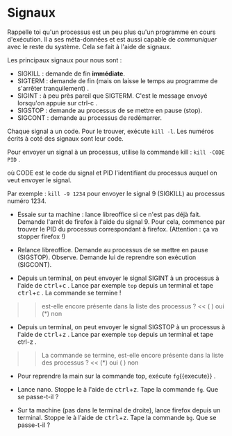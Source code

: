 Signaux
=========

Rappelle toi qu'un processus est un peu plus qu'un programme en cours d'exécution. Il a ses méta-données et est aussi capable de *communiquer* avec le reste du système. Cela se fait à l'aide de signaux.

Les principaux signaux pour nous sont :

* SIGKILL : demande de fin **immédiate**.
* SIGTERM : demande de fin (mais on laisse le temps au programme de s'arrêter tranquilement) .
* SIGINT : à peu près pareil que SIGTERM. C'est le message envoyé lorsqu'on appuie sur ctrl-c .
* SIGSTOP : demande au processus de se mettre en pause (stop).
* SIGCONT : demande au processus de redémarrer.

Chaque signal a un code. Pour le trouver, exécute `kill -l`.
Les numéros écrits à coté des signaux sont leur code.

Pour envoyer un signal à un processus, utilise la commande kill : `kill -CODE PID` .

où CODE est le code du signal et PID l'identifiant du processus auquel on veut envoyer le signal.

Par exemple : ̀`kill -9 1234` pour envoyer le signal 9 (SIGKILL) au processus numéro 1234.

* Essaie sur ta machine : lance libreoffice si ce n'est pas déjà fait. Demande l'arrêt de firefox à l'aide du signal 9. Pour cela, commence par trouver le PID du processus correspondant à firefox. (Attention : ça va stopper firefox !)

* Relance libreoffice. Demande au processus de se mettre en pause (SIGSTOP). Observe. Demande lui de reprendre son exécution (SIGCONT).



* Depuis un terminal, on peut envoyer le signal SIGINT à un processus à l'aide de <kbd>ctrl</kbd>+<kbd>c</kbd> . Lance par exemple ``top`` depuis un terminal et tape  <kbd>ctrl</kbd>+<kbd>c</kbd> . La commande se termine !

>>  est-elle encore présente dans la liste des processus ? <<
( ) oui
(*) non

* Depuis un terminal, on peut envoyer le signal SIGSTOP à un processus à l'aide de  <kbd>ctrl</kbd>+<kbd>z</kbd> . Lance par exemple ``top`` depuis un terminal et tape ctrl-z .

>> La commande se termine, est-elle encore présente dans la liste des processus ? <<
(*) oui
( ) non

* Pour reprendre la main sur la commande top, exécute `fg`{{execute}} .


* Lance nano. Stoppe le à l'aide de  <kbd>ctrl</kbd>+<kbd>z</kbd>. Tape la commande ``fg``. Que se passe-t-il ?


* Sur ta machine (pas dans le terminal de droite), lance firefox depuis un terminal. Stoppe le à l'aide de  <kbd>ctrl</kbd>+<kbd>z</kbd>. Tape la commande ``bg``. Que se passe-t-il ?
